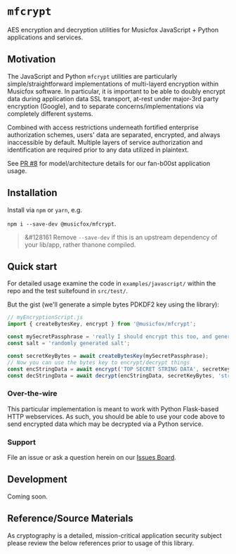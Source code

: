 # `mfcrypt`

AES encryption and decryption utilities for Musicfox JavaScript + Python applications and services.

## Motivation
The JavaScript and Python `mfcrypt` utilities are particularly simple/straightforward implementations of multi-layerd
encryption within Musicfox software. In particular, it is important to be able to doubly 
encrypt data during application data SSL transport, at-rest under major-3rd party encryption (Google), and to separate concerns/implementations via completely different systems.

Combined with access restrictions underneath fortified enterprise authorization schemes, users'
data are separated, encrypted, and always inaccessible by default. Multiple layers of service
authorization and identification are required prior to any data utilized in plaintext.

See [PR #8](https://github.com/musicfox/b00st/pull/8) for model/architecture details for our 
fan-b00st application usage.

## Installation

Install via `npm` or `yarn`, e.g.

`npm i --save-dev @musicfox/mfcrypt`.

> &#128161 Remove `--save-dev` if this is an upstream dependency of your lib/app, rather thanone compiled.

## Quick start

For detailed usage examine the code in `examples/javascript/` within the repo and the test suitefound in `src/test/`. 

But the gist (we'll generate a simple bytes PDKDF2 key using the library):

```js
// myEncryptionScript.js
import { createBytesKey, encrypt } from '@musicfox/mfcrypt';

const mySecretPassphrase = 'really I should encrypt this too, and generate it randomly. DO NOT use words like this. Tha NSA will break me.';
const salt = 'randomly generated salt';

const secretKeyBytes = await createBytesKey(mySecretPassphrase);
// Now you can use the bytes key to encrypt/decrypt things
const encStringData = await encrypt('TOP SECRET STRING DATA', secretKeyBytes);
const decStringData = await decrypt(encStringData, secretKeyBytes, 'string'); // give it a type hint at the end, you'll be happy you did ;-)
```

### Over-the-wire
This particular implementation is meant to work with Python Flask-based HTTP webservices. As such, you should be able to use your code above to send encrypted data which may be decrypted
via a Python service.

### Support

File an issue or ask a question herein on our [Issues Board](https://github.com/musicfox/cryptography/issues). 

## Development

Coming soon. 

## Reference/Source Materials

As cryptography is a detailed, mission-critical application security subject please review the
below references prior to usage of this library.
